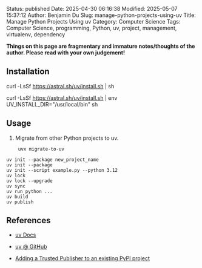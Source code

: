 Status: published
Date: 2025-04-30 06:16:38
Modified: 2025-05-07 15:37:12
Author: Benjamin Du
Slug: manage-python-projects-using-uv
Title: Manage Python Projects Using uv
Category: Computer Science
Tags: Computer Science, programming, Python, uv, project, management, virtualenv, dependency

**Things on this page are fragmentary and immature notes/thoughts of the author. Please read with your own judgement!**

## Installation

curl -LsSf https://astral.sh/uv/install.sh | sh

curl -LsSf https://astral.sh/uv/install.sh | env UV_INSTALL_DIR="/usr/local/bin" sh

## Usage

1. Migrate from other Python projects to uv.

        uvx migrate-to-uv


```
uv init --package new_project_name
uv init --package
uv init --script example.py --python 3.12
uv lock
uv lock --upgrade
uv sync
uv run python ...
uv build
uv publish
```

## References

- [uv Docs](https://docs.astral.sh/uv/)

- [uv @ GitHub](https://github.com/astral-sh/uv)

- [Adding a Trusted Publisher to an existing PyPI project](https://docs.pypi.org/trusted-publishers/adding-a-publisher/)

